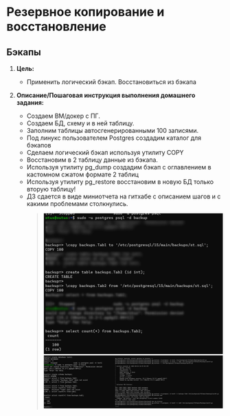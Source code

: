 # Резервное копирование и восстановление
## Бэкапы
1. <b>Цель:</b>
    * Применить логический бэкап. Восстановиться из бэкапа

1. <b>Описание/Пошаговая инструкция выполнения домашнего задания:</b></br>
    * Создаем ВМ/докер c ПГ.
    * Создаем БД, схему и в ней таблицу.
    * Заполним таблицы автосгенерированными 100 записями.
    * Под линукс пользователем Postgres создадим каталог для бэкапов
    * Сделаем логический бэкап используя утилиту COPY
    * Восстановим в 2 таблицу данные из бэкапа.
    * Используя утилиту pg_dump создадим бэкап с оглавлением в кастомном сжатом формате 2 таблиц
    * Используя утилиту pg_restore восстановим в новую БД только вторую таблицу!
    * ДЗ сдается в виде миниотчета на гитхабе с описанием шагов и с какими проблемами столкнулись.
        > ![copy](https://github.com/prowokatorkraft/Otus_PostgreSQL/blob/main/Lesson_13_Backup/2023-05-24_22h32_24.png)</br>
        > ![pg_dump_](https://github.com/prowokatorkraft/Otus_PostgreSQL/blob/main/Lesson_13_Backup/2023-05-24_23h02_15.png)</br>